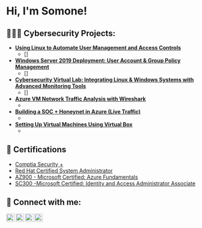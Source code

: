 <h1>Hi, I'm Somone! <br/></h1>

<h2>👩🏾‍💻 Cybersecurity Projects:</h2>

- <b>[Using Linux to Automate User Management and Access Controls](https://github.com/SomoneL/LinuxUserManagement/tree/main)</b>
  - []
- <b>[Windows Server 2019 Deployment: User Account & Group Policy Management](https://github.com/SomoneL/Windows-Server-2019-Deployment)</b>
  - []
- <b>[Cybersecurity Virtual Lab: Integrating Linux & Windows Systems with Advanced Monitoring Tools](https://github.com/SomoneL/Cybersecurity-Lab)</b>
  - []
- <b>[Azure VM Network Traffic Analysis with Wireshark](https://github.com/joshmadakor1/EncrypterPOC)</b>
  - [](https://github.com/joshmadakor1/EncrypterPOC)
- <b>[Building a SOC + Honeynet in Azure (Live Traffic)](https://github.com/SomoneL/SOC-Honeynet-in-Azure/tree/main)</b>
  - []()
- <b>[Setting Up Virtual Machines Using Virtual Box](https://github.com/joshmadakor1/EncrypterPOC)</b>
  - [](https://github.com/joshmadakor1/Package-Delivery-Pathfinding-Algorithm)

<h2>📝	 Certifications</h2>

- [Comptia Security +](https://www.credly.com/badges/71788861-0c83-4e42-83f2-a91756ae4f2c/public_url)
- [Red Hat Certified System Administrator](https://www.youtube.com/watch?v=N-L9hklSlNk)
- [AZ900 - Microsoft Certified: Azure Fundamentals](https://www.youtube.com/watch?v=OfvdQeh79s0)
- [SC300 -Microsoft Certified: Identity and Access Administrator Associate](https://learn.microsoft.com/api/credentials/share/en-us/lsomone-9465/72DCE242CC974D2?sharingId=17F5A29DBBF677CA)


<h2> 🤳 Connect with me:</h2>

[<img align="left" alt="JoshMadakor | YouTube" width="22px" src="https://cdn.jsdelivr.net/npm/simple-icons@v3/icons/youtube.svg" />][youtube]
[<img align="left" alt="JoshMadakor | Twitter" width="22px" src="https://cdn.jsdelivr.net/npm/simple-icons@v3/icons/twitter.svg" />][twitter]
[<img align="left" alt="JoshMadakor | LinkedIn" width="22px" src="https://cdn.jsdelivr.net/npm/simple-icons@v3/icons/linkedin.svg" />][linkedin]
[<img align="left" alt="JoshMadakor | Instagram" width="22px" src="https://cdn.jsdelivr.net/npm/simple-icons@v3/icons/instagram.svg" />][instagram]

[twitter]: https://twitter.com/joshmadakor
[youtube]: https://www.youtube.com/c/joshmadakor
[instagram]: https://www.instagram.com/joshmadakor/
[linkedin]: https://linkedin.com/in/joshmadakor

<!--
**joshmadakor1/joshmadakor1** is a ✨ _special_ ✨ repository because its `README.md` (this file) appears on your GitHub profile.

Here are some ideas to get you started:

- 🔭 I’m currently working on ...
- 🌱 I’m currently learning ...
- 👯 I’m looking to collaborate on ...
- 🤔 I’m looking for help with ...
- 💬 Ask me about ...
- 📫 How to reach me: ...
- 😄 Pronouns: ...
- ⚡ Fun fact: ...
-->
<!--
**SomoneL/SomoneL** is a ✨ _special_ ✨ repository because its `README.md` (this file) appears on your GitHub profile.

Here are some ideas to get you started:

- 🔭 I’m currently working on ...
- 🌱 I’m currently learning ...
- 👯 I’m looking to collaborate on ...
- 🤔 I’m looking for help with ...
- 💬 Ask me about ...
- 📫 How to reach me: ...
- 😄 Pronouns: ...
- ⚡ Fun fact: ...
-->
